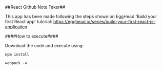 ##React Github Note Taker##

This app has been made following the steps shown on EggHead 'Build your first React app' tutorial: https://egghead.io/series/build-your-first-react-js-application


####How to execute####

Download the code and execute using:

`npm install`

`webpack -w`
